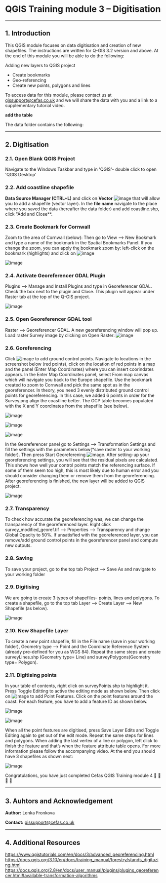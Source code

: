 # QGIS Training module 3 – Digitisation

---
## 1. Introduction
This QGIS module focuses on data digitisation and creation of new shapefiles. The instructions are written for Q-GIS 3.2 version and above. At the end of this module you will be able to do the following: 

Adding new layers to QGIS project
* Create bookmarks
* Geo-referencing
* Create new points, polygons and lines

To access data for this module, please contact us at gissupport@cefas.co.uk and we will share the data with you and a link to a supplementary tutorial video.

**add the table**

The data folder contains the following:

---

## 2. Digitisation
### 2.1. Open Blank QGIS Project
Navigate to the Windows Taskbar and type in 'QGIS'-  double click to open 'QGIS Desktop' 

### 2.2. Add coastline shapefile
**Data Source Manager (CTRL+L)** and click on **Vector** ![image](https://user-images.githubusercontent.com/47147296/80387215-4a3edc80-88a0-11ea-9f51-28ed9c221e76.png) that will allow you to add a shapefile (vector layer). In the **file name** navigate to the place where you saved the data (hereafter the data folder) and add coastline.shp, click "Add and Close**.

### 2.3. Create Bookmark for Cornwall
Zoom to the area of Cornwall (below): Then go to View --> New Bookmark and type a name of the bookmark in the Spatial Bookmarks Panel. If you change the zoom, you can apply the bookmark zoom by: left-click on the bookmark (highlights) and click on ![image](https://user-images.githubusercontent.com/47147296/80385196-af450300-889d-11ea-92fc-768486286a6a.png)

![image](https://user-images.githubusercontent.com/47147296/80385251-c126a600-889d-11ea-81b8-6346d3e39c92.png)

### 2.4. Activate Georeferencer GDAL Plugin
Plugins --> Manage and Install Plugins and type in Georeferencer GDAL. Check the box 
next to the plugin and Close. This plugin will appear under Raster tab at the top of the Q-GIS 
project.

![image](https://user-images.githubusercontent.com/47147296/80385433-f59a6200-889d-11ea-9f81-19ef5400ca80.png)

### 2.5. Open Georeferencer GDAL tool
Raster --> Georeferencer GDAL. A new georeferencing window will pop up. Load raster Survey image by clicking on Open Raster:
![image](https://user-images.githubusercontent.com/47147296/80385619-309c9580-889e-11ea-9f04-595213eea16d.png)

### 2.6. Goreferencing
Click ![image](https://user-images.githubusercontent.com/47147296/80385740-59bd2600-889e-11ea-8521-e67daaaa608b.png) to add ground control points. Navigate to locations in the screenshot below (red points), click on the location of red points in a map and the panel (Enter Map Coordinates) where you can insert coorindates appears. In the Enter Map Coordinates panel, select  From map canvas which will navigate you back to the Europe shapefile. Use the bookmark created to zoom to Cornwall and pick the same spot as in the georeferencer. In theory, you need 3 evenly distributed ground control points for georeferencing. In this case, we added 6 points in order for the Survey.png align the coastline better. The GCP table becomes populated with the X and Y coordinates from the shapefile (see below).

![image](https://user-images.githubusercontent.com/47147296/80385866-87a26a80-889e-11ea-82c6-307b57dbb63e.png)

![image](https://user-images.githubusercontent.com/47147296/80385946-a6a0fc80-889e-11ea-9c2b-717e081ca4ab.png)

![image](https://user-images.githubusercontent.com/47147296/80386014-ba4c6300-889e-11ea-8663-d617faf26fe7.png)

In the Georeferencer panel go to Settings --> Transformation Settings and fill the settings with the parameters below(*save raster to your working folder). Then press Start Georeferening ![image](https://user-images.githubusercontent.com/47147296/80386145-e0720300-889e-11ea-989d-559998de11b8.png). After setting-up your georeferencing settings, you will see that the residual pixels are calculated. This shows how well your control points match the referencing surface. If some of them seem too high, this is most likely due to human error and you should consider changing them or remove them from the georeferencing. After georeferencing is finished, the new layer will be added to QGIS project.

![image](https://user-images.githubusercontent.com/47147296/89511239-8d76e880-d7c9-11ea-98a8-bec507c2e1a8.png)

### 2.7. Transparency
To check how accurate the georeferencing was, we can change the transparency of the georeferenced layer. Right click survey_modified_georef.tif --> Properties --> Transparency and change Global Opacity to 50%. If unsatisfied with the georeferenced layer, you can remove/add ground control points in the georeferencer panel and compute new outputs. 

### 2.8. Saving
To save your project, go to the top tab Project --> Save As and navigate to your working folder

### 2.9. Digitising
We are going to create 3 types of shapefiles- points, lines and polygons. To create a shapefile, go to the top tab 
Layer --> Create Layer --> New Shapefile (as below).              

![image](https://user-images.githubusercontent.com/47147296/80386628-8a518f80-889f-11ea-9867-bd660775d7b5.png)

### 2.10. New Shapefile Layer
To create a new point shapefile, fill in the File name (save in your working folder), Geometry type --> Point and the Coordinate Reference System (already pre-defined for you as WGS 84). Repeat the same steps and create surveyLines.shp (Geometry type= Line) and surveyPolygons(Geometry type= Polygon).

### 2.11. Digitising points
In your table of contents, right click on surveyPoints.shp to highlight it. Press Toggle Editting to active the editing mode as shown below. Then click on ![image](https://user-images.githubusercontent.com/47147296/80386820-d0a6ee80-889f-11ea-96a9-d0492197e090.png) to add Point Features. Click on the point features around the coast. For each feature, you have to add a feature ID as shown below.

![image](https://user-images.githubusercontent.com/47147296/80386912-ec11f980-889f-11ea-8a1c-7625b9ef9924.png)

![image](https://user-images.githubusercontent.com/47147296/80386986-0055f680-88a0-11ea-8aa8-af41b25660f8.png)

When all the point features are digitised, press Save Layer Edits         and Toggle Editing again to get out of the edit mode. Repeat the same steps for lines and polygons. When adding the last vertex of a line or polygon, left click to finish the feature and that’s when the feature attribute table opens. For more information please follow the accompanying video. At the end you should have 3 shapefiles as shown next:

![image](https://user-images.githubusercontent.com/47147296/80387136-2b404a80-88a0-11ea-8606-9edf432d2381.png)

Congratulations, you have just completed Cefas QGIS Training module 4 🥇 🥇 🥇 🥇

---

## 3. Auhtors and Acknowledgement

**Author:** Lenka Fronkova

**Contact:** gissupport@cefas.co.uk

---

## 4. Additional Resources

https://www.qgistutorials.com/en/docs/3/advanced_georeferencing.html
https://docs.qgis.org/3.10/en/docs/training_manual/forestry/stands_digitazing.html
https://docs.qgis.org/2.8/en/docs/user_manual/plugins/plugins_georeferencer.html#available-transformation-algorithms

